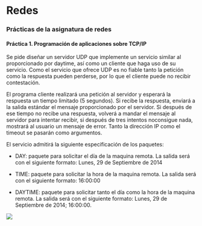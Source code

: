 # Redes
### Prácticas de la asignatura de redes
#### Práctica 1. Programación de aplicaciones sobre TCP/IP

Se pide diseñar un servidor UDP que implemente un servicio similar al proporcionado por
daytime, así como un cliente que haga uso de su servicio. Como el servicio que ofrece UDP es
no fiable tanto la petición como la respuesta pueden perderse, por lo que el cliente puede no
recibir contestación.

El programa cliente realizará una petición al servidor y esperará la
respuesta un tiempo limitado (5 segundos). Si recibe la respuesta, enviará a la salida estándar el mensaje proporcionado por el servidor. Si después de ese tiempo no recibe una respuesta, volverá a mandar el mensaje al servidor para intentar recibir, si después de tres intentos noconsigue nada, mostrará al usuario un mensaje de error. Tanto la dirección IP como el timeout se pasarán como argumentos.

El servicio admitirá la siguiente especificación de los paquetes:

  - DAY: paquete para solicitar el día de la maquina remota. La salida será con el siguiente formato: Lunes, 29 de Septiembre de 2014

  - TIME: paquete para solicitar la hora de la maquina remota. La salida será con el
  siguiente formato: 16:00:00

  - DAYTIME: paquete para solicitar tanto el día como la hora de la maquina remota. La
  salida será con el siguiente formato: Lunes, 29 de Septiembre de 2014; 16:00:00.

  ![](https://img.shields.io/badge/Practica%201%20-0%25-red.svg)
